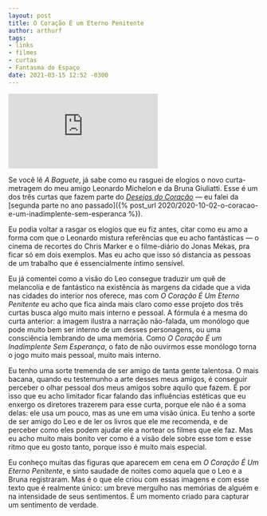 ```yaml
---
layout: post
title: O Coração É um Eterno Penitente
author: arthurf
tags:
- links
- filmes
- curtas
- Fantasma do Espaço
date: 2021-03-15 12:52 -0300
---
```

<iframe class="full-width" src="https://www.youtube-nocookie.com/embed/OSial-9gcQA" frameborder="0" allow="accelerometer; autoplay; clipboard-write; encrypted-media; gyroscope; picture-in-picture" allowfullscreen></iframe>

Se você lê *A Baguete*, já sabe como eu rasguei de elogios o novo curta-metragem do meu amigo Leonardo Michelon e da Bruna Giuliatti. Esse é um dos três curtas que fazem parte do [*Desejos do Coração*](https://3desejosdocoracao.tumblr.com) — eu falei da [segunda parte no ano passado]({% post_url 2020/2020-10-02-o-coracao-e-um-inadimplente-sem-esperanca %}).

Eu podia voltar a rasgar os elogios que eu fiz antes, citar como eu amo a forma com que o Leonardo mistura referências que eu acho fantásticas — o cinema de recortes do Chris Marker e o filme-diário do Jonas Mekas, pra ficar só em dois exemplos. Mas eu acho que isso só distancia as pessoas de um trabalho que é essencialmente íntimo sensível.

Eu já comentei como a visão do Leo consegue traduzir um quê de melancolia e de fantástico na existência às margens da cidade que a vida nas cidades do interior nos oferece, mas com *O Coração É Um Eterno Penitente* eu acho que fica ainda mais claro como esse projeto dos três curtas busca algo muito mais interno e pessoal. A fórmula é a mesma do curta anterior: a imagem ilustra a narração não-falada, um monólogo que pode muito bem ser interno de um desses personagens, ou uma consciência lembrando de uma memória. Como *O Coração É um Inadimplente Sem Esperança*, o fato de não ouvirmos esse monólogo torna o jogo muito mais pessoal, muito mais interno.

Eu tenho uma sorte tremenda de ser amigo de tanta gente talentosa. O mais bacana, quando eu testemunho a arte desses meus amigos, é conseguir perceber o olhar pessoal dos meus amigos sobre aquilo que fazem. É por isso que eu acho limitador ficar falando das influências estéticas que eu enxergo os diretores trazerem para esse curta, porque ele não é a soma delas: ele usa um pouco, mas as une em uma visão única. Eu tenho a sorte de ser amigo do Leo e de ler os livros que ele me recomenda, e de perceber como eles podem ajudar ele a nortear os filmes que ele faz. Mas eu acho muito mais bonito ver como é a visão dele sobre esse tom e esse ritmo que eu gosto tanto, porque isso é muito mais especial.

Eu conheço muitas das figuras que aparecem em cena em *O Coração É Um Eterno Penitente*, e sinto saudade de noites como aquela que o Leo e a Bruna registraram. Mas é o que ele criou com essas imagens e com esse texto que é realmente único: um breve mergulho nas memórias de alguém e na intensidade de seus sentimentos. É um momento criado para capturar um sentimento de verdade.
